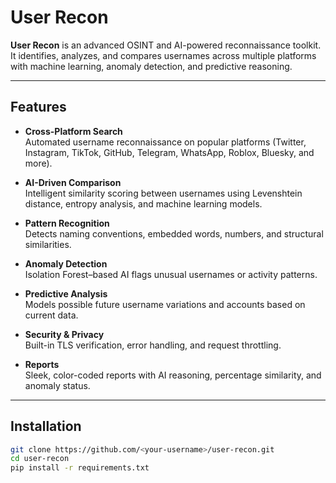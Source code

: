 # User Recon

**User Recon** is an advanced OSINT and AI-powered reconnaissance toolkit.  
It identifies, analyzes, and compares usernames across multiple platforms with machine learning, anomaly detection, and predictive reasoning.  

---

## Features

- **Cross-Platform Search**  
  Automated username reconnaissance on popular platforms (Twitter, Instagram, TikTok, GitHub, Telegram, WhatsApp, Roblox, Bluesky, and more).  

- **AI-Driven Comparison**  
  Intelligent similarity scoring between usernames using Levenshtein distance, entropy analysis, and machine learning models.  

- **Pattern Recognition**  
  Detects naming conventions, embedded words, numbers, and structural similarities.  

- **Anomaly Detection**  
  Isolation Forest–based AI flags unusual usernames or activity patterns.  

- **Predictive Analysis**  
  Models possible future username variations and accounts based on current data.  

- **Security & Privacy**  
  Built-in TLS verification, error handling, and request throttling.  

- **Reports**  
  Sleek, color-coded reports with AI reasoning, percentage similarity, and anomaly status.  

---

## Installation

```bash
git clone https://github.com/<your-username>/user-recon.git
cd user-recon
pip install -r requirements.txt
